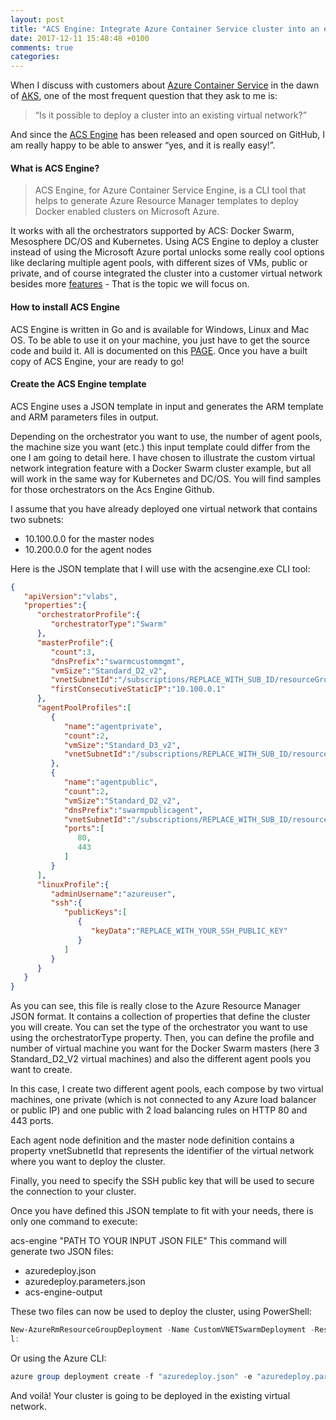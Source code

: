 ```yaml
---
layout: post
title: "ACS Engine: Integrate Azure Container Service cluster into an existing virtual network"
date: 2017-12-11 15:48:48 +0100
comments: true
categories: 
---
```

When I discuss with customers about [Azure Container Service](https://docs.microsoft.com/de-de/azure/container-service/kubernetes/container-service-intro-kubernetes) in the dawn of [AKS](https://docs.microsoft.com/de-de/azure/aks/), one of the most frequent question that they ask to me is: 

> “Is it possible to deploy a cluster into an existing virtual network?” 

And since the [ACS Engine](https://github.com/Azure/acs-engine) has been released and open sourced on GitHub, I am really happy to be able to answer “yes, and it is really easy!”.<!--more-->

#### What is ACS Engine?
> ACS Engine, for Azure Container Service Engine, is a CLI tool that helps to generate Azure Resource Manager templates to deploy Docker enabled clusters on Microsoft Azure. 

It works with all the orchestrators supported by ACS: Docker Swarm, Mesosphere DC/OS and Kubernetes. Using ACS Engine to deploy a cluster instead of using the Microsoft Azure portal unlocks some really cool options like declaring multiple agent pools, with different sizes of VMs, public or private, and of course integrated the cluster into a customer virtual network besides more [features](https://github.com/Azure/acs-engine/blob/master/docs/kubernetes/features.md) - That is the topic we will focus on.

#### How to install ACS Engine
ACS Engine is written in Go and is available for Windows, Linux and Mac OS. To be able to use it on your machine, you just have to get the source code and build it. All is documented on this [PAGE](https://github.com/Azure/acs-engine/blob/master/docs/acsengine.md). 
Once you have a built copy of ACS Engine, your are ready to go!

#### Create the ACS Engine template
ACS Engine uses a JSON template in input and generates the ARM template and ARM parameters files in output.

Depending on the orchestrator you want to use, the number of agent pools, the machine size you want (etc.) this input template could differ from the one I am going to detail here. I have chosen to illustrate the custom virtual network integration feature with a Docker Swarm cluster example, but all will work in the same way for Kubernetes and DC/OS. You will find samples for those orchestrators on the Acs Engine Github.

I assume that you have already deployed one virtual network that contains two subnets:

- 10.100.0.0 for the master nodes
- 10.200.0.0 for the agent nodes

Here is the JSON template that I will use with the acsengine.exe CLI tool:

``` json Template ACS-Engine
{
   "apiVersion":"vlabs",
   "properties":{
      "orchestratorProfile":{
         "orchestratorType":"Swarm"
      },
      "masterProfile":{
         "count":3,
         "dnsPrefix":"swarmcustommgmt",
         "vmSize":"Standard_D2_v2",
         "vnetSubnetId":"/subscriptions/REPLACE_WITH_SUB_ID/resourceGroups/REPLACE_WITH_RESOURCE_GROUPE_NAME/providers/Microsoft.Network/virtualNetworks/REPLACE_WITH_VNET_NAME/subnets/SwarmMaster",
         "firstConsecutiveStaticIP":"10.100.0.1"
      },
      "agentPoolProfiles":[
         {
            "name":"agentprivate",
            "count":2,
            "vmSize":"Standard_D3_v2",
            "vnetSubnetId":"/subscriptions/REPLACE_WITH_SUB_ID/resourceGroups/REPLACE_WITH_RESOURCE_GROUPE_NAME/providers/Microsoft.Network/virtualNetworks/REPLACE_WITH_VNET_NAME/subnets/SwarmNode"
         },
         {
            "name":"agentpublic",
            "count":2,
            "vmSize":"Standard_D2_v2",
            "dnsPrefix":"swarmpublicagent",
            "vnetSubnetId":"/subscriptions/REPLACE_WITH_SUB_ID/resourceGroups/REPLACE_WITH_RESOURCE_GROUPE_NAME/providers/Microsoft.Network/virtualNetworks/REPLACE_WITH_VNET_NAME/subnets/SwarmNode",
            "ports":[
               80,
               443
            ]
         }
      ],
      "linuxProfile":{
         "adminUsername":"azureuser",
         "ssh":{
            "publicKeys":[
               {
                  "keyData":"REPLACE_WITH_YOUR_SSH_PUBLIC_KEY"
               }
            ]
         }
      }
   }
}
```

As you can see, this file is really close to the Azure Resource Manager JSON format. It contains a collection of properties that define the cluster you will create. You can set the type of the orchestrator you want to use using the orchestratorType property. Then, you can define the profile and number of virtual machine you want for the Docker Swarm masters (here 3 Standard_D2_V2 virtual machines) and also the different agent pools you want to create.

In this case, I create two different agent pools, each compose by two virtual machines, one private (which is not connected to any Azure load balancer or public IP) and one public with 2 load balancing rules on HTTP 80 and 443 ports.

Each agent node definition and the master node definition contains a property vnetSubnetId that represents the identifier of the virtual network where you want to deploy the cluster.

Finally, you need to specify the SSH public key that will be used to secure the connection to your cluster.

Once you have defined this JSON template to fit with your needs, there is only one command to execute:

acs-engine "PATH TO YOUR INPUT JSON FILE"
This command will generate two JSON files:

- azuredeploy.json
- azuredeploy.parameters.json
- acs-engine-output

These two files can now be used to deploy the cluster, using PowerShell:
``` Powershell
New-AzureRmResourceGroupDeployment -Name CustomVNETSwarmDeployment -ResourceGroupName REPLACE_WITH_RESOURCE_GROUPE_NAME -TemplateFile .\azuredeploy.json -TemplateParameterFile .\azuredeploy.parameters.json
l:
```
Or using the Azure CLI:

``` Powershell
azure group deployment create -f "azuredeploy.json" -e "azuredeploy.parameters.json" -g REPLACE_WITH_RESOURCE_GROUPE_NAME -n CustomVNETSwarmDeployment
```
And voilà! Your cluster is going to be deployed in the existing virtual network.